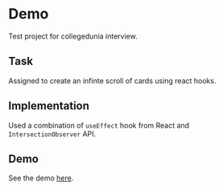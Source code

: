 # Demo
Test project for collegedunia interview.

## Task
Assigned to create an infinte scroll of cards using react hooks.

## Implementation
Used a combination of `useEffect` hook from React and `IntersectionObserver` API.

## Demo
See the demo [here](https://akaspanion.github.io/collegedunia-test/).
